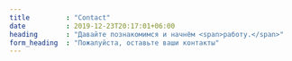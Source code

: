 ```yaml
---
title         : "Contact"
date          : 2019-12-23T20:17:01+06:00
heading       : "Давайте познакомимся и начнём <span>работу.</span>"
form_heading  : "Пожалуйста, оставьте ваши контакты"
---
```

